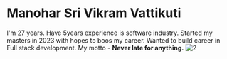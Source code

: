# Manohar Sri Vikram Vattikuti
I'm 27 years. Have 5years experience is software industry. Started my masters in 2023 with hopes to boos my career. Wanted to build career in Full stack development. My motto - **Never late for anything.**
![2](https://user-images.githubusercontent.com/38721567/215379388-e20fc632-440a-4eb0-8d4c-370f51d22fc9.JPG)
